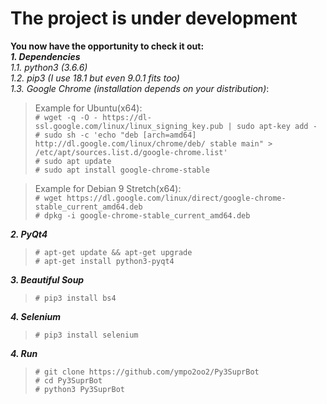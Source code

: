 # The project is under development #
**You now have the opportunity to check it out:**  
***1. Dependencies***  
*1.1. python3 (3.6.6)*  
*1.2. pip3 (I use 18.1 but even 9.0.1 fits too)*  
*1.3. Google Chrome (installation depends on your distribution)*:   
> Example for Ubuntu(x64):  
>`# wget -q -O - https://dl-ssl.google.com/linux/linux_signing_key.pub | sudo apt-key add -`  
>`# sudo sh -c 'echo "deb [arch=amd64] http://dl.google.com/linux/chrome/deb/ stable main" > /etc/apt/sources.list.d/google-chrome.list'`  
>`# sudo apt update`  
>`# sudo apt install google-chrome-stable`

> Example for Debian 9 Stretch(x64):  
> `# wget https://dl.google.com/linux/direct/google-chrome-stable_current_amd64.deb`  
> `# dpkg -i google-chrome-stable_current_amd64.deb`  

***2. PyQt4***   
>`# apt-get update && apt-get upgrade`  
>`# apt-get install python3-pyqt4`  

***3. Beautiful Soup***  
>`# pip3 install bs4`  

***4. Selenium***  
>`# pip3 install selenium`

***4. Run***
>`# git clone https://github.com/ympo2oo2/Py3SuprBot`  
>`# cd Py3SuprBot`  
>`# python3 Py3SuprBot`
